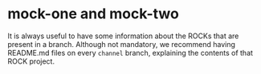 # mock-one and mock-two

It is always useful to have some information about the ROCKs
that are present in a branch. Although not mandatory, we recommend 
having README.md files on every `channel` branch, explaining the 
contents of that ROCK project.

